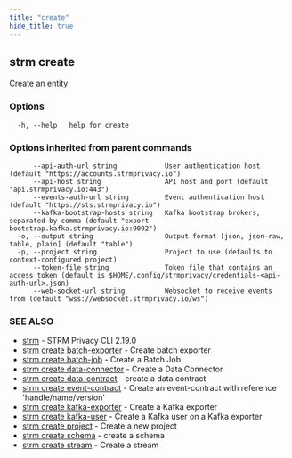 ```yaml
---
title: "create"
hide_title: true
---
```

## strm create

Create an entity

### Options

```
  -h, --help   help for create
```

### Options inherited from parent commands

```
      --api-auth-url string            User authentication host (default "https://accounts.strmprivacy.io")
      --api-host string                API host and port (default "api.strmprivacy.io:443")
      --events-auth-url string         Event authentication host (default "https://sts.strmprivacy.io")
      --kafka-bootstrap-hosts string   Kafka bootstrap brokers, separated by comma (default "export-bootstrap.kafka.strmprivacy.io:9092")
  -o, --output string                  Output format [json, json-raw, table, plain] (default "table")
  -p, --project string                 Project to use (defaults to context-configured project)
      --token-file string              Token file that contains an access token (default is $HOME/.config/strmprivacy/credentials-<api-auth-url>.json)
      --web-socket-url string          Websocket to receive events from (default "wss://websocket.strmprivacy.io/ws")
```

### SEE ALSO

* [strm](docs/04-reference/01-cli-reference/strm/index.md)	 - STRM Privacy CLI 2.19.0
* [strm create batch-exporter](docs/04-reference/01-cli-reference/strm/create/batch-exporter.md)	 - Create batch exporter
* [strm create batch-job](docs/04-reference/01-cli-reference/strm/create/batch-job.md)	 - Create a Batch Job
* [strm create data-connector](docs/04-reference/01-cli-reference/strm/create/data-connector/index.md)	 - Create a Data Connector
* [strm create data-contract](docs/04-reference/01-cli-reference/strm/create/data-contract.md)	 - create a data contract
* [strm create event-contract](docs/04-reference/01-cli-reference/strm/create/event-contract.md)	 - Create an event-contract with reference 'handle/name/version'
* [strm create kafka-exporter](docs/04-reference/01-cli-reference/strm/create/kafka-exporter.md)	 - Create a Kafka exporter
* [strm create kafka-user](docs/04-reference/01-cli-reference/strm/create/kafka-user.md)	 - Create a Kafka user on a Kafka exporter
* [strm create project](docs/04-reference/01-cli-reference/strm/create/project.md)	 - Create a new project
* [strm create schema](docs/04-reference/01-cli-reference/strm/create/schema.md)	 - create a schema
* [strm create stream](docs/04-reference/01-cli-reference/strm/create/stream.md)	 - Create a stream

